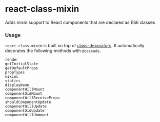 # react-class-mixin
Adds mixin support to React components that are declared as ES6 classes


### Usage

`react-class-mixin` is built on top of [class-decorators](https://github.com/wescravens/class-decorators).  It automatically decorates the following methods with `@cascade`.

```
render
getInitialState
getDefaultProps
propTypes
mixins
statics
displayName
componentWillMount
componentDidMount
componentWillReceiveProps
shouldComponentUpdate
componentWillUpdate
componentDidUpdate
componentWillUnmount
```